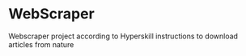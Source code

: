 # WebScraper
Webscraper project according to Hyperskill instructions to download articles from nature

